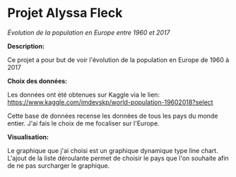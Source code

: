 # Projet Alyssa Fleck




_Évolution de la population en Europe entre 1960 et 2017_

__Description:__

Ce projet a pour but de voir l'évolution de la population en Europe de 1960 à 2017


__Choix des données:__

Les données ont été obtenues sur Kaggle via le lien: https://www.kaggle.com/imdevskp/world-population-19602018?select

Cette base de données recense les données de tous les pays du monde entier. J'ai fais le choix de me focaliser sur l'Europe. 


__Visualisation:__

Le graphique que j'ai choisi est un graphique dynamique type line chart. L'ajout de la liste déroulante permet de choisir le pays que l'on souhaite afin de ne pas surcharger le graphique. 
